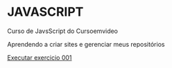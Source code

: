 # JAVASCRIPT
 Curso de JavsScript do Cursoemvideo

Aprendendo a criar sites e gerenciar meus repositórios

<a href= "https://diegoramosds.github.io/HTML-CSS/EXERCICIOS/ex001/index.html"> Executar exercicio 001  </a>
